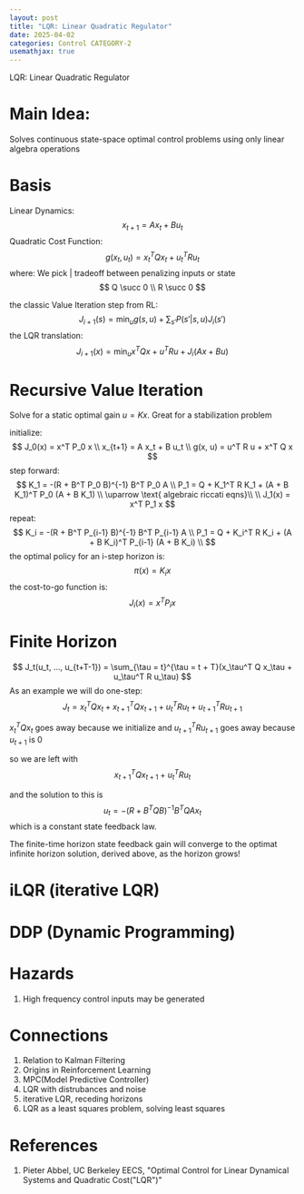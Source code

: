 ```yaml
---
layout: post
title: "LQR: Linear Quadratic Regulator"
date: 2025-04-02
categories: Control CATEGORY-2
usemathjax: true
---
```


LQR: Linear Quadratic Regulator

# Main Idea:
Solves continuous state-space optimal control problems using only linear algebra operations

# Basis
Linear Dynamics:
$$
x_{t+1}= A x_{t} + B u_t
$$
Quadratic Cost Function:
$$ g(x_t, u_t) = x_t^T Q x_t + u_t^T R u_t$$
where:
We pick | tradeoff between penalizing inputs or state
$$
Q \succ 0 \\
R \succ 0
$$

the classic Value Iteration step from RL:
$$J_{i+1}(s) = \min_u g(s,u) + \sum_{s'}P(s'|s,u)J_i(s')$$
the LQR translation:
$$ J_{i+1}(x) = \min_u x^T Q x + u^T R u + J_i(Ax + Bu)$$

# Recursive Value Iteration
Solve for a static optimal gain $u = K x$. Great for a stabilization problem

initialize:
$$ 
J_0(x) = x^T P_0 x \\
x_{t+1} = A x_t + B u_t \\
g(x, u) = u^T R u + x^T Q x
$$
step forward:
$$
K_1 = -(R + B^T P_0 B)^{-1} B^T P_0 A \\
P_1 = Q + K_1^T R K_1 + (A + B K_1)^T P_0 (A + B K_1) \\
\uparrow \text{  algebraic riccati eqns}\\
\\
J_1(x) = x^T P_1 x 
$$
repeat:
$$
K_i = -(R + B^T P_{i-1} B)^{-1} B^T P_{i-1} A \\
P_1 = Q + K_i^T R K_i + (A + B K_i)^T P_{i-1} (A + B K_i) \\
$$
the optimal policy for an i-step horizon is:
$$
\pi (x) = K_i x
$$
the cost-to-go function is:
$$ J_i(x) = x^T P_i x $$

# Finite Horizon
$$
J_t(u_t, ..., u_{t+T-1}) = \sum_{\tau = t}^{\tau = t + T}(x_\tau^T Q x_\tau + u_\tau^T R u_\tau)
$$
As an example we will do one-step:
$$
J_t = x_t^T Q x_t + x_{t+1}^T Q x_{t+1} + u_t^T R u_t + u_{t+1}^T R u_{t+1}
$$

$x_t^T Q x_t$ goes away because we initialize and $u_{t+1}^T R u_{t+1}$ goes away because $u_{t+1}$ is 0

so we are left with
$$
x_{t+1}^T Q x_{t+1} + u_t^T R u_t
$$

and the solution to this is
$$
u_t = -(R + B^T Q B)^{-1} B^T Q A x_t
$$
which is a constant state feedback law.

The finite-time horizon state feedback gain will converge to the optimat infinite horizon solution, derived above, as the horizon grows!

# iLQR (iterative LQR)

# DDP (Dynamic Programming)

# Hazards
1. High frequency control inputs may be generated

# Connections
1. Relation to Kalman Filtering
2. Origins in Reinforcement Learning
3. MPC(Model Predictive Controller)
4. LQR with distrubances and noise
5. iterative LQR, receding horizons
6. LQR as a least squares problem, solving least squares

# References
1. Pieter Abbel, UC Berkeley EECS, "Optimal Control for Linear Dynamical Systems and Quadratic Cost("LQR")"
